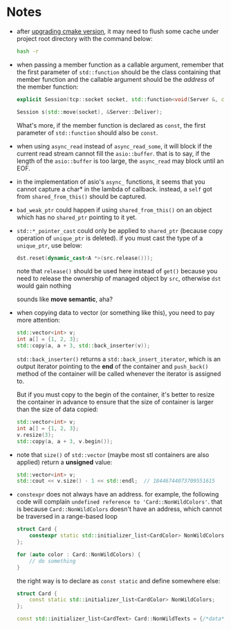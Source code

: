 # Notes

+ after [upgrading cmake version](https://blog.csdn.net/fancyler/article/details/78009812), it may need to flush some cache under project root directory with the command below:

    ```bash
    hash -r
    ```

+ when passing a member function as a callable argument, remember that the first parameter of `std::function` should be the class containing that member function and the callable argument should be the *address* of the member function:

    ```c++
    explicit Session(tcp::socket socket, std::function<void(Server &, const std::string &)> deliverCallback);

    Session s(std::move(socket), &Server::Deliver);
    ```

    What's more, if the member function is declared as `const`, the first parameter of `std::function` should also be `const`.

+ when using `async_read` instead of `async_read_some`, it will block if the current read stream cannot fill the `asio::buffer`. that is to say, if the length of the `asio::buffer` is too large, the `async_read` may block until an EOF.

+ in the implementation of asio's `async_` functions, it seems that you cannot capture a char* in the lambda of callback. instead, a `self` got from `shared_from_this()` should be captured.

+ `bad_weak_ptr` could happen if using `shared_from_this()` on an object which has no `shared_ptr` pointing to it yet.

+ `std::*_pointer_cast` could only be applied to `shared_ptr` (because copy operation of `unique_ptr` is deleted). if you must cast the type of a `unique_ptr`, use below:

    ```c++
    dst.reset(dynamic_cast<A *>(src.release()));
    ```
    note that `release()` should be used here instead of `get()` because you need to release the ownership of managed object by `src`, otherwise `dst` would gain nothing

    sounds like **move semantic**, aha?

+ when copying data to vector (or something like this), you need to pay more attention:

    ```c++
    std::vector<int> v;    
    int a[] = {1, 2, 3};
    std::copy(a, a + 3, std::back_inserter(v));
    ```

    `std::back_inserter()` returns a `std::back_insert_iterator`, which is an output iterator pointing to the **end** of the container and `push_back()` method of the container will be called whenever the iterator is assigned to.

    But if you must copy to the begin of the container, it's better to resize the container in advance to ensure that the size of container is larger than the size of data copied:

    ```c++
    std::vector<int> v;    
    int a[] = {1, 2, 3};
    v.resize(3);
    std::copy(a, a + 3, v.begin());
    ```

+ note that `size()` of `std::vector` (maybe most stl containers are also applied) return a **unsigned** value:

    ```c++
    std::vector<int> v;
    std::cout << v.size() - 1 << std::endl;  // 18446744073709551615
    ```

+ `constexpr` does not always have an address. for example, the following code will complain `undefined reference to 'Card::NonWildColors'`. that is because `Card::NonWildColors` doesn't have an address, which cannot be traversed in a range-based loop

    ```c++
    struct Card {
        constexpr static std::initializer_list<CardColor> NonWildColors = {/*data*/};
    };

    for (auto color : Card::NonWildColors) {
        // do something
    }
    ```

    the right way is to declare as `const static` and define somewhere else:

    ```c++
    struct Card {
        const static std::initializer_list<CardColor> NonWildColors;
    };

    const std::initializer_list<CardText> Card::NonWildTexts = {/*data*/};
    ```